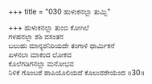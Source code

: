 +++
title = "030 ಹುಳುಕನಲ್ಲಾ ತುಮ್ಬಿ"

+++
ಹುಳುಕನಲ್ಲಾ ತುಂಬಿ ಕೋಗಿಲೆ  
ಗಳಹನಲ್ಲಾ ಶಶಿ ವಸಂತನ  
ಬಲುಹು ಮಾನ್ಯರನಿರಿಯದೇ ತಂಗಾಳಿ ಧಾರ್ಮಿಕನೆ  
ಖಳನಲಾ ಮಾಕಂದ ಲೋಕದ  
ಕೊಲೆಗಡಿಗನಲ್ಲಾ ಮನೋಭವ  
ನಿಳಿಕೆ ಗೊಂಬರೆ ಪಾಪಿಯೊಲಿಯದೆ ಕೊಲುವರೇಯೆಂದ      ॥30॥